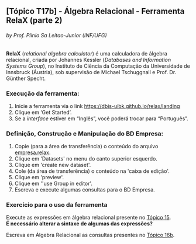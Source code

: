 ## [Tópico T17b] - Álgebra Relacional - Ferramenta RelaX (parte 2)
###### *by Prof. Plinio Sa Leitao-Junior (INF/UFG)*

**RelaX** (_relational algebra calculator_) é uma calculadora de álgebra relacional, criada por Johannes Kessler (_Databases and Information Systems Group_), no Instituto de Ciência da Computação da Universidade de Innsbruck (Áustria), sob supervisão de Michael Tschuggnall e Prof. Dr. Günther Specht.

### Execução da ferramenta:
1. Inicie a ferramenta via o link https://dbis-uibk.github.io/relax/landing
1. Clique em ‘Get Started’.
1. Se a _interface_ estiver em “Inglês”, você poderá trocar para “Português”.

### Definição, Construção e Manipulação do BD Empresa:
1. Copie (para a área de transferência) o conteúdo do arquivo [empresa.relax](../data/empresa.relax).
1. Clique em 'Datasets' no menu do canto superior esquerdo.
1. Clique em 'create new dataset'.
1. Cole (da área de transferência) o conteúdo na 'caixa de edição'.
1. Clique em 'preview'.
1. Clique em ''use Group in editor'.
1. Escreva e execute algumas consultas para o BD Empresa.

### Exercício para o uso da ferramenta

Execute as expressões em álgebra relacional presente no [Tópico 15](./topico-15.md).<br>
**É necessário alterar a sintaxe de algumas das expressões?**

Escreva em Álgebra Relacional as consultas presentes no [Tópico 16b](./topico-16b.md).
